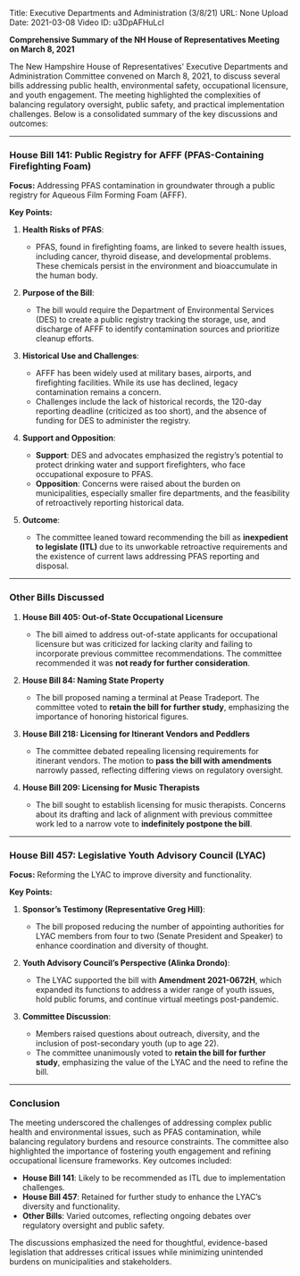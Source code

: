 Title: Executive Departments and Administration (3/8/21)
URL: None
Upload Date: 2021-03-08
Video ID: u3DpAFHuLcI

**Comprehensive Summary of the NH House of Representatives Meeting on March 8, 2021**  

The New Hampshire House of Representatives' Executive Departments and Administration Committee convened on March 8, 2021, to discuss several bills addressing public health, environmental safety, occupational licensure, and youth engagement. The meeting highlighted the complexities of balancing regulatory oversight, public safety, and practical implementation challenges. Below is a consolidated summary of the key discussions and outcomes:

---

### **House Bill 141: Public Registry for AFFF (PFAS-Containing Firefighting Foam)**  
**Focus:** Addressing PFAS contamination in groundwater through a public registry for Aqueous Film Forming Foam (AFFF).  

**Key Points:**  
1. **Health Risks of PFAS**:  
   - PFAS, found in firefighting foams, are linked to severe health issues, including cancer, thyroid disease, and developmental problems. These chemicals persist in the environment and bioaccumulate in the human body.  

2. **Purpose of the Bill**:  
   - The bill would require the Department of Environmental Services (DES) to create a public registry tracking the storage, use, and discharge of AFFF to identify contamination sources and prioritize cleanup efforts.  

3. **Historical Use and Challenges**:  
   - AFFF has been widely used at military bases, airports, and firefighting facilities. While its use has declined, legacy contamination remains a concern.  
   - Challenges include the lack of historical records, the 120-day reporting deadline (criticized as too short), and the absence of funding for DES to administer the registry.  

4. **Support and Opposition**:  
   - **Support**: DES and advocates emphasized the registry’s potential to protect drinking water and support firefighters, who face occupational exposure to PFAS.  
   - **Opposition**: Concerns were raised about the burden on municipalities, especially smaller fire departments, and the feasibility of retroactively reporting historical data.  

5. **Outcome**:  
   - The committee leaned toward recommending the bill as **inexpedient to legislate (ITL)** due to its unworkable retroactive requirements and the existence of current laws addressing PFAS reporting and disposal.  

---

### **Other Bills Discussed**  

1. **House Bill 405: Out-of-State Occupational Licensure**  
   - The bill aimed to address out-of-state applicants for occupational licensure but was criticized for lacking clarity and failing to incorporate previous committee recommendations. The committee recommended it was **not ready for further consideration**.  

2. **House Bill 84: Naming State Property**  
   - The bill proposed naming a terminal at Pease Tradeport. The committee voted to **retain the bill for further study**, emphasizing the importance of honoring historical figures.  

3. **House Bill 218: Licensing for Itinerant Vendors and Peddlers**  
   - The committee debated repealing licensing requirements for itinerant vendors. The motion to **pass the bill with amendments** narrowly passed, reflecting differing views on regulatory oversight.  

4. **House Bill 209: Licensing for Music Therapists**  
   - The bill sought to establish licensing for music therapists. Concerns about its drafting and lack of alignment with previous committee work led to a narrow vote to **indefinitely postpone the bill**.  

---

### **House Bill 457: Legislative Youth Advisory Council (LYAC)**  
**Focus:** Reforming the LYAC to improve diversity and functionality.  

**Key Points:**  
1. **Sponsor’s Testimony (Representative Greg Hill)**:  
   - The bill proposed reducing the number of appointing authorities for LYAC members from four to two (Senate President and Speaker) to enhance coordination and diversity of thought.  

2. **Youth Advisory Council’s Perspective (Alinka Drondo)**:  
   - The LYAC supported the bill with **Amendment 2021-0672H**, which expanded its functions to address a wider range of youth issues, hold public forums, and continue virtual meetings post-pandemic.  

3. **Committee Discussion**:  
   - Members raised questions about outreach, diversity, and the inclusion of post-secondary youth (up to age 22).  
   - The committee unanimously voted to **retain the bill for further study**, emphasizing the value of the LYAC and the need to refine the bill.  

---

### **Conclusion**  
The meeting underscored the challenges of addressing complex public health and environmental issues, such as PFAS contamination, while balancing regulatory burdens and resource constraints. The committee also highlighted the importance of fostering youth engagement and refining occupational licensure frameworks. Key outcomes included:  
- **House Bill 141**: Likely to be recommended as ITL due to implementation challenges.  
- **House Bill 457**: Retained for further study to enhance the LYAC’s diversity and functionality.  
- **Other Bills**: Varied outcomes, reflecting ongoing debates over regulatory oversight and public safety.  

The discussions emphasized the need for thoughtful, evidence-based legislation that addresses critical issues while minimizing unintended burdens on municipalities and stakeholders.